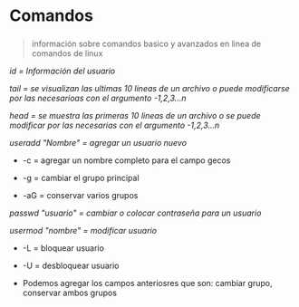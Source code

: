 # Comandos <h5>

> información sobre comandos basico y avanzados en linea de comandos de linux

_id = Información del usuario_

_tail = se visualizan las ultimas 10 lineas de un archivo o puede modificarse por las necesarioas con el argumento -1,2,3...n_

_head = se muestra las primeras 10 lineas de un archivo o se puede modificar por las necesarias con el argumento -1,2,3...n_

_useradd "Nombre" = agregar un usuario nuevo_
  * -c = agregar un nombre completo para el campo gecos
  
  * -g = cambiar el grupo principal
  
  * -aG = conservar varios grupos
  
  _passwd "usuario" = cambiar o colocar contraseña para un usuario_
  
 _usermod "nombre" = modificar usuario_
  
  * -L = bloquear usuario
  
  * -U = desbloquear usuario
  
  * Podemos agregar los campos anteriosres que son: cambiar grupo, conservar ambos grupos
